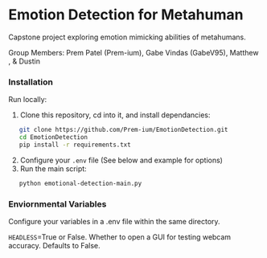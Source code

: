 # Emotion Detection for Metahuman

Capstone project exploring emotion mimicking abilities of metahumans. 

Group Members: Prem Patel (Prem-ium), Gabe Vindas (GabeV95), Matthew , & Dustin

### Installation
Run locally:
1. Clone this repository, cd into it, and install dependancies:
```sh
   git clone https://github.com/Prem-ium/EmotionDetection.git
   cd EmotionDetection
   pip install -r requirements.txt
   ```
2. Configure your `.env` file (See below and example for options)
3. Run the main script:
```sh
   python emotional-detection-main.py
```

### Enviornmental Variables
Configure your variables in a .env file within the same directory.

`HEADLESS`=True or False. Whether to open a GUI for testing webcam accuracy. Defaults to False.